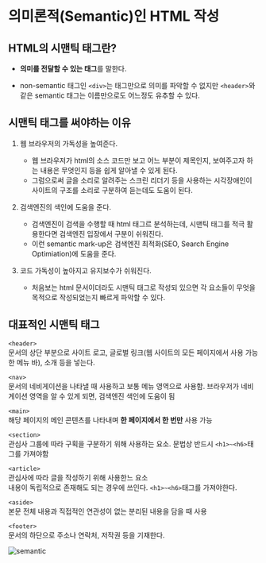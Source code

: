 # 의미론적(Semantic)인 HTML 작성

## HTML의 시맨틱 태그란?

* **의미를 전달할 수 있는 태그**를 말한다.

* non-semantic 태그인 `<div>`는 태그만으로 의미를 파악할 수 없지만 `<header>`와 같은 semantic 태그는 이름만으로도 어느정도 유추할 수 있다.

## 시맨틱 태그를 써야하는 이유

1. 웹 브라우저의 가독성을 높여준다.  
   * 웹 브라우저가 html의 소스 코드만 보고 어느 부분이 제목인지, 보여주고자 하는 내용은 무엇인지 등을 쉽게 알아낼 수 있게 된다.  
   * 그럼으로써 글을 소리로 알려주는 스크린 리더기 등을 사용하는 시각장애인이 사이트의 구조를 소리로 구분하여 듣는데도 도움이 된다.  

2. 검색엔진의 색인에 도움을 준다.
    * 검색엔진이 검색을 수행할 때 html 태그르 분석하는데, 시맨틱 태그를 적극 활용한다면 검색엔진 입장에서 구분이 쉬워진다. 
    * 이런 semantic mark-up은 검색엔진 최적화(SEO, Search Engine Optimiation)에 도움을 준다.

3. 코드 가독성이 높아지고 유지보수가 쉬워진다.
   * 처음보는 html 문서이더라도 시맨틱 태그로 작성되 있으면 각 요소들이 무엇을 목적으로 작성되었는지 빠르게 파악할 수 있다.  

## 대표적인 시맨틱 태그

`<header>`  
문서의 상단 부분으로 사이트 로고, 글로벌 링크(웹 사이트의 모든 페이지에서 사용 가능한 메뉴 바), 소개 등을 넣는다.

`<nav>`  
문서의 네비게이션을 나타낼 때 사용하고 보통 메뉴 영역으로 사용함. 브라우저가 네비게이션 영역을 알 수 있게 되면, 검색엔진 색인에 도움이 됨  

`<main>`  
해당 페이지의 메인 콘텐츠를 나타내며 **한 페이지에서 한 번만** 사용 가능  

`<section>`  
관심사 그룹에 따라 구획을 구분하기 위해 사용하는 요소. 문법상 반드시 `<h1>~<h6>`태그를 가져야함

`<article>`  
관심사에 따라 글을 작성하기 위해 사용한느 요소  
내용이 독립적으로 존재해도 되는 경우에 쓰인다. `<h1>~<h6>`태그를 가져야한다.

`<aside>`  
본문 전체 내용과 직접적인 연관성이 없는 분리된 내용을 담을 때 사용  

`<footer>`  
문서의 하단으로 주소나 연락처, 저작권 등을 기재한다.

![semantic](https://img1.daumcdn.net/thumb/R1280x0/?scode=mtistory2&fname=https%3A%2F%2Fblog.kakaocdn.net%2Fdn%2FcqWgBx%2FbtrnJAyUoKt%2FqIILmMYvETGkrQFRZkINB0%2Fimg.png)